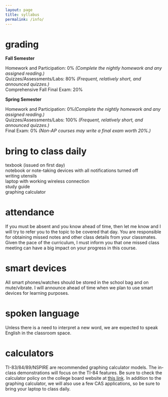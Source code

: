 ```yaml
---
layout: page
title: syllabus
permalink: /info/
---
```


# grading

<b>Fall Semester</b>

Homework and Participation: 0% <i>(Complete the nightly homework and any assigned reading.) </i> <br>
Quizzes/Assessments/Labs: 80%<i> (Frequent, relatively short, and announced quizzes.)</i> <br>
Comprehensive Fall Final Exam: 20%  <br>

<b>Spring Semester</b>

Homework and Participation: 0%<i>(Complete the nightly homework and any assigned reading.) </i> <br>
Quizzes/Assessments/Labs: 100%<i> (Frequent, relatively short, and announced quizzes.)</i> <br>
Final Exam: 0% <i>(Non-AP courses may write a final exam worth 20%.)</i>


# bring to class daily

texbook (issued on first day) <br>
notebook or note-taking devices with all notifications turned off<br>
writing utensils <br>
laptop with working wireless connection <br>
study guide <br>
graphing calculator 

# attendance

If you must be absent and you know ahead of time, then let me know and I will try to refer you to the topic to be covered that day. You are responsible for obtaining missed notes and other class details from your classmates. Given the pace of the curriculum, I must inform you that one missed class meeting can have a big impact on your progress in this course.

# smart devices

All smart phones/watches should be stored in the school bag and on mute/vibrate. I will announce ahead of time when we plan to use smart devices for learning purposes.

# spoken language

Unless there is a need to interpret a new word, we are expected to speak English in the classroom space.

# calculators

TI-83/84/89/NSPIRE are recommended graphing calculator models. The in-class demonstrations will focus on the TI-84 features. Be sure to check the calculator policy on the college board website at <a href="https://apstudents.collegeboard.org/exam-policies-guidelines/calculator-policies" target="_blank">this link</a>. In addition to the graphing calculator, we will also use a few CAS applications, so be sure to bring your laptop to class daily.
